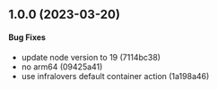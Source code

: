## 1.0.0 (2023-03-20)

#### Bug Fixes

* update node version to 19 (7114bc38)
* no arm64 (09425a41)
* use infralovers default container action (1a198a46)

